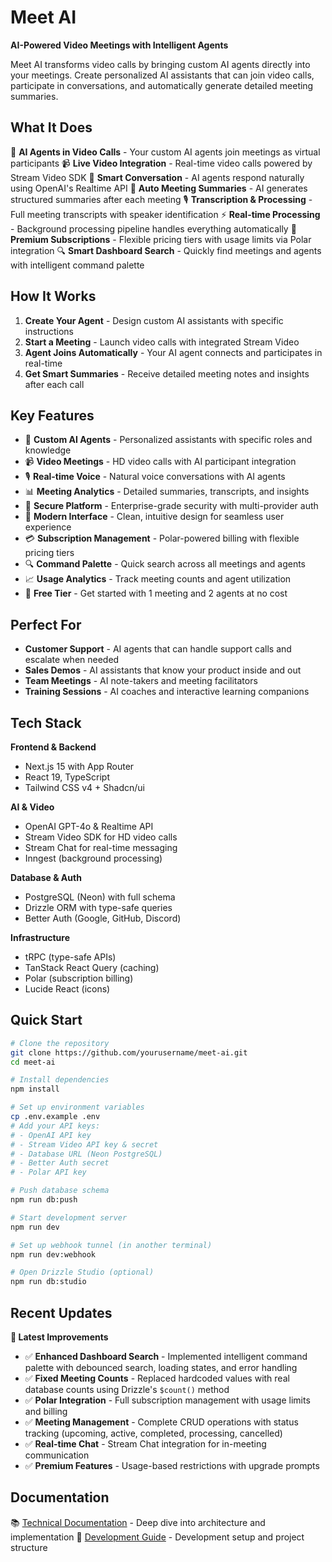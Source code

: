 # Meet AI

**AI-Powered Video Meetings with Intelligent Agents**

Meet AI transforms video calls by bringing custom AI agents directly into your meetings. Create personalized AI assistants that can join video calls, participate in conversations, and automatically generate detailed meeting summaries.

## What It Does

🎯 **AI Agents in Video Calls** - Your custom AI agents join meetings as virtual participants
📹 **Live Video Integration** - Real-time video calls powered by Stream Video SDK
🤖 **Smart Conversation** - AI agents respond naturally using OpenAI's Realtime API
📝 **Auto Meeting Summaries** - AI generates structured summaries after each meeting
🎙️ **Transcription & Processing** - Full meeting transcripts with speaker identification
⚡ **Real-time Processing** - Background processing pipeline handles everything automatically
💎 **Premium Subscriptions** - Flexible pricing tiers with usage limits via Polar integration
🔍 **Smart Dashboard Search** - Quickly find meetings and agents with intelligent command palette

## How It Works

1. **Create Your Agent** - Design custom AI assistants with specific instructions
2. **Start a Meeting** - Launch video calls with integrated Stream Video
3. **Agent Joins Automatically** - Your AI agent connects and participates in real-time
4. **Get Smart Summaries** - Receive detailed meeting notes and insights after each call

## Key Features

- 🤖 **Custom AI Agents** - Personalized assistants with specific roles and knowledge
- 📹 **Video Meetings** - HD video calls with AI participant integration
- 🎙️ **Real-time Voice** - Natural voice conversations with AI agents
- 📊 **Meeting Analytics** - Detailed summaries, transcripts, and insights
- 🔐 **Secure Platform** - Enterprise-grade security with multi-provider auth
- 🎨 **Modern Interface** - Clean, intuitive design for seamless user experience
- 💳 **Subscription Management** - Polar-powered billing with flexible pricing tiers
- 🔍 **Command Palette** - Quick search across all meetings and agents
- 📈 **Usage Analytics** - Track meeting counts and agent utilization
- 🎯 **Free Tier** - Get started with 1 meeting and 2 agents at no cost

## Perfect For

- **Customer Support** - AI agents that can handle support calls and escalate when needed
- **Sales Demos** - AI assistants that know your product inside and out
- **Team Meetings** - AI note-takers and meeting facilitators
- **Training Sessions** - AI coaches and interactive learning companions

## Tech Stack

**Frontend & Backend**
- Next.js 15 with App Router
- React 19, TypeScript
- Tailwind CSS v4 + Shadcn/ui

**AI & Video**
- OpenAI GPT-4o & Realtime API
- Stream Video SDK for HD video calls
- Stream Chat for real-time messaging
- Inngest (background processing)

**Database & Auth**
- PostgreSQL (Neon) with full schema
- Drizzle ORM with type-safe queries
- Better Auth (Google, GitHub, Discord)

**Infrastructure**
- tRPC (type-safe APIs)
- TanStack React Query (caching)
- Polar (subscription billing)
- Lucide React (icons)

## Quick Start

```bash
# Clone the repository
git clone https://github.com/yourusername/meet-ai.git
cd meet-ai

# Install dependencies
npm install

# Set up environment variables
cp .env.example .env
# Add your API keys:
# - OpenAI API key
# - Stream Video API key & secret
# - Database URL (Neon PostgreSQL)
# - Better Auth secret
# - Polar API key

# Push database schema
npm run db:push

# Start development server
npm run dev

# Set up webhook tunnel (in another terminal)
npm run dev:webhook

# Open Drizzle Studio (optional)
npm run db:studio
```

## Recent Updates

**🔧 Latest Improvements**
- ✅ **Enhanced Dashboard Search** - Implemented intelligent command palette with debounced search, loading states, and error handling
- ✅ **Fixed Meeting Counts** - Replaced hardcoded values with real database counts using Drizzle's `$count()` method
- ✅ **Polar Integration** - Full subscription management with usage limits and billing
- ✅ **Meeting Management** - Complete CRUD operations with status tracking (upcoming, active, completed, processing, cancelled)
- ✅ **Real-time Chat** - Stream Chat integration for in-meeting communication
- ✅ **Premium Features** - Usage-based restrictions with upgrade prompts

## Documentation

📚 [Technical Documentation](./TECHNICAL.md) - Deep dive into architecture and implementation
🔧 [Development Guide](./CLAUDE.md) - Development setup and project structure
